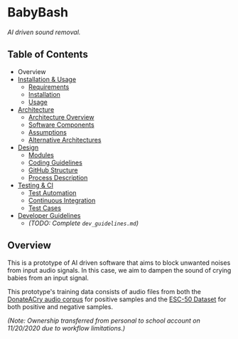 # BabyBash
*AI driven sound removal.*


## Table of Contents
- Overview
- [Installation & Usage](documentation/installation.md)
  - [Requirements](documentation/installation.md#requirements)
  - [Installation](documentation/installation.md#installation)
  - [Usage](documentation/installation.md#usage)
- [Architecture](documentation/architecture.md)
  - [Architecture Overview](documentation/architecture.md#architecture-overview)
  - [Software Components](documentation/architecture.md#software-components)
  - [Assumptions](documentation/architecture.md#assumptions)
  - [Alternative Architectures](documentation/architecture.md#alternative-architectures)
- [Design](documentation/design.md)
  - [Modules](documentation/design.md#modules)
  - [Coding Guidelines](documentation/design.md#coding-guidelines)
  - [GitHub Structure](documentation/design.md#github-structure)
  - [Process Description](documentation/design.md#process-description)
- [Testing & CI](documentation/testing.md)
  - [Test Automation](documentation/testing.md#test-automation)
  - [Continuous Integration](documentation/testing.md#continuous-integration)
  - [Test Cases](documentation/testing.md#test-cases)
- [Developer Guidelines](documentation/dev_guidelines.md)
  - *(TODO: Complete `dev_guidelines.md`)*


## Overview
This is a prototype of AI driven software that aims to block unwanted noises from input audio signals.  In this case, we aim to dampen the sound of crying babies from an input signal.

This prototype's training data consists of audio files from both the [DonateACry audio corpus](https://github.com/gveres/donateacry-corpus) for positive samples and the [ESC-50 Dataset](https://github.com/karolpiczak/ESC-50) for both positive and negative samples.

*(Note: Ownership transferred from personal to school account on 11/20/2020 due to workflow limitations.)*

